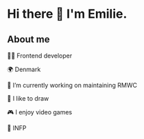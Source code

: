 # Hi there 👋 I'm Emilie.

## About me
👩‍💻 Frontend developer

🌍 Denmark

🔭 I’m currently working on maintaining RMWC

🎨 I like to draw

🎮 I enjoy video games

🌷 INFP



<!--
**EmiBemi/EmiBemi** is a ✨ _special_ ✨ repository because its `README.md` (this file) appears on your GitHub profile.

Here are some ideas to get you started:

- 🔭 I’m currently working on ...
- 🌱 I’m currently learning ...
- 👯 I’m looking to collaborate on ...
- 🤔 I’m looking for help with ...
- 💬 Ask me about ...
- 📫 How to reach me: ...
- 😄 Pronouns: ...
- ⚡ Fun fact: ...
-->
